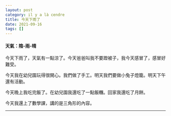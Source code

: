 ```yaml
---
layout: post
category: il y a là cendre
title: 今天下雨了
date: 2021-09-16
tags: []
---
```


#### 天氣：陰-雨-晴

今天下雨了，天氣有一點涼了。今天爸爸叫我不要蹬被子，我今天感冒了，感冒好難受。

今天我在幼兒園玩得很開心。我們做了手工。明天我們要做小兔子燈籠。明天下午還有活動。

今天晚上我吃完飯了。在幼兒園我還吃了一點飯糰。回家我還吃了月餅。

今天我還上了數學課，講的是三角形的內容。




-------





